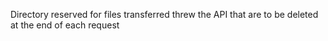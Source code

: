 Directory reserved for files transferred threw the API that are to be deleted at the end of each request